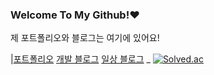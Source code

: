 ### Welcome To My Github!❤️

<!--
**akns27/akns27** is a ✨ _special_ ✨ repository because its `README.md` (this file) appears on your GitHub profile.

Here are some ideas to get you started:

- 🔭 I’m currently working on ...
- 🌱 I’m currently learning ...
- 👯 I’m looking to collaborate on ...
- 🤔 I’m looking for help with ...
- 💬 Ask me about ...
- 📫 How to reach me: ...
- 😄 Pronouns: ...
- ⚡ Fun fact: ...
-->제 포트폴리오와 블로그는 여기에 있어요!
|[포트폴리오](https://www.notion.so/Kangwon-Park-52c4be5e07cf4bccbbd06ed5e50b84fd)
[개발 블로그](https://kangwonpark27.tistory.com/)
[일상 블로그](https://blog.naver.com/uppersidedreaming)
_
[![Solved.ac](http://mazassumnida.wtf/api/v2/generate_badge?boj=daju0207)](https://solved.ac/daju0207)
